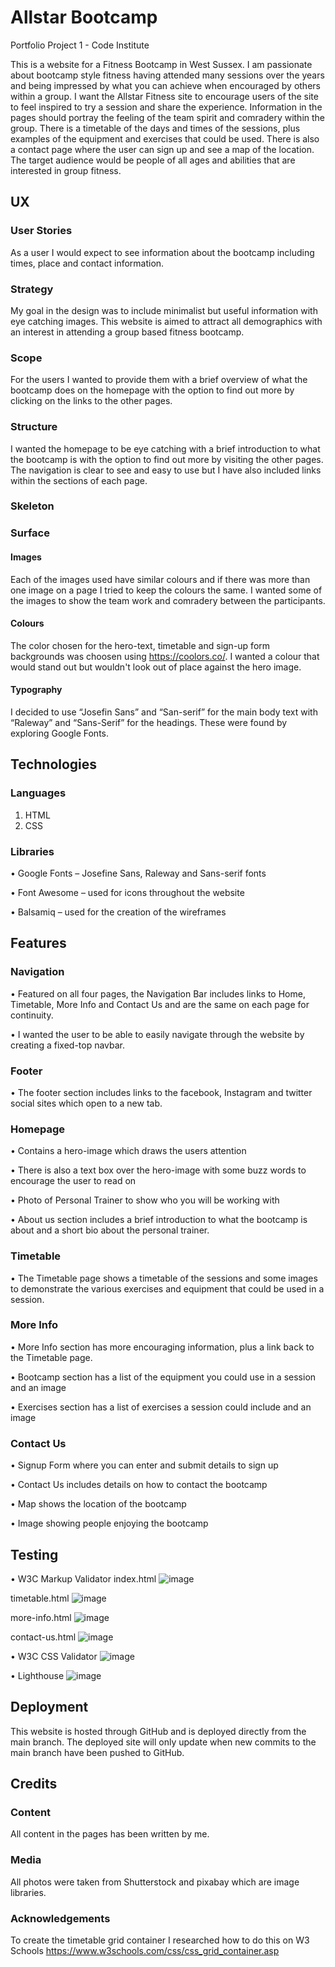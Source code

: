 # Allstar Bootcamp
Portfolio Project 1 - Code Institute

This is a website for a Fitness Bootcamp in West Sussex. I am passionate about bootcamp style fitness having attended many sessions over the years and being impressed by what you can achieve when encouraged by others within a group.  I want the Allstar Fitness site to encourage users of the site to feel inspired to try a session and share the experience.
Information in the pages should portray the feeling of the team spirit and comradery within the group. There is a timetable of the days and times of the sessions, plus examples of the equipment and exercises that could be used.  There is also a contact page where the user can sign up and see a map of the location.  
The target audience would be people of all ages and abilities that are interested in group fitness.


## UX
### User Stories
As a user I would expect to see information about the bootcamp including times, place and contact information.

### Strategy
My goal in the design was to include minimalist but useful information with eye catching images. This website is aimed to attract all demographics with an interest in attending a group based fitness bootcamp.

### Scope
For the users I wanted to provide them with a brief overview of what the bootcamp does on the homepage with the option to find out more by clicking on the links to the other pages.

### Structure
I wanted the homepage to be eye catching with a brief introduction to what the bootcamp is with the option to find out more by visiting the other pages. The navigation is clear to see and easy to use but I have also included links within the sections of each page.

### Skeleton

### Surface
#### Images
Each of the images used have similar colours and if there was more than one image on a page I tried to keep the colours the same. I wanted some of the images to show the team work and comradery between the participants.

#### Colours
The color chosen for the hero-text, timetable and sign-up form backgrounds was choosen using https://coolors.co/. I wanted a colour that would stand out but wouldn't look out of place against the hero image.

#### Typography
I decided to use “Josefin Sans” and “San-serif” for the main body text with “Raleway” and “Sans-Serif” for the headings. These were found by exploring Google Fonts.

## Technologies
### Languages
1.	HTML
2.	CSS

### Libraries
•	Google Fonts – Josefine Sans, Raleway and Sans-serif fonts

•	Font Awesome – used for icons throughout the website

•	Balsamiq – used for the creation of the wireframes

## Features
### Navigation
•	Featured on all four pages, the Navigation Bar includes links to Home, Timetable, More Info and Contact Us and are the same on each page for continuity.

•	I wanted the user to be able to easily navigate through the website by creating a fixed-top navbar.

### Footer
•	The footer section includes links to the facebook, Instagram and twitter social sites which open to a new tab.  

### Homepage
•	Contains a hero-image which draws the users attention 

•	There is also a text box over the hero-image with some buzz words to encourage the user to read on

•	Photo of Personal Trainer to show who you will be working with

•	About us section includes a brief introduction to what the bootcamp is about and a short bio about the personal trainer.

### Timetable
•	The Timetable page shows a timetable of the sessions and some images to demonstrate the various exercises and equipment that could be used in a session.

### More Info
•	More Info section has more encouraging information, plus a link back to the Timetable page. 

•	Bootcamp section has a list of the equipment you could use in a session and an image 

•	Exercises section has a list of exercises a session could include and an image 

### Contact Us
•	Signup Form where you can enter and submit details to sign up

•	Contact Us includes details on how to contact the bootcamp

•	Map shows the location of the bootcamp

•	Image showing people enjoying the bootcamp



## Testing
•	W3C Markup Validator
index.html
![image](https://user-images.githubusercontent.com/85178695/127752143-5caeec8d-865c-441e-84b2-28bbf48b6158.png)

timetable.html
![image](https://user-images.githubusercontent.com/85178695/127752144-021dac46-5dcf-45b7-b556-71a61d342d32.png)

more-info.html
![image](https://user-images.githubusercontent.com/85178695/127752147-d97c6e2c-8465-40e2-8489-654ad3203d61.png)

contact-us.html
![image](https://user-images.githubusercontent.com/85178695/127752148-e90b0261-f2f3-4394-b947-1a3104834c2c.png)


•	W3C CSS Validator
![image](https://user-images.githubusercontent.com/85178695/127752165-5093ee9b-d3b6-421f-8d85-8f14808edc39.png)

•	Lighthouse
![image](https://user-images.githubusercontent.com/85178695/127752187-4f481b3c-010b-4396-90f7-ecbaf64033ab.png)


## Deployment
This website is hosted through GitHub and is deployed directly from the main branch. The deployed site will only update when new commits to the main branch have been pushed to GitHub.
## Credits
### Content
All content in the pages has been written by me.
### Media
All photos were taken from Shutterstock and pixabay which are image libraries.
### Acknowledgements
To create the timetable grid container I researched how to do this on W3 Schools https://www.w3schools.com/css/css_grid_container.asp






